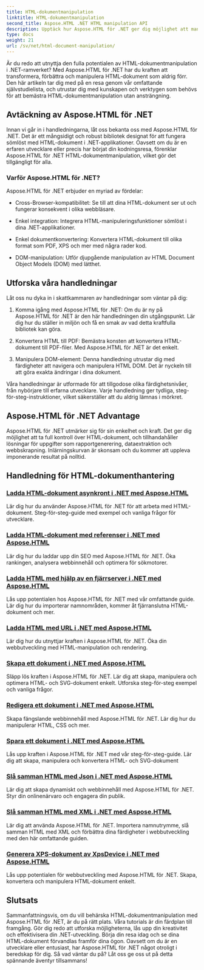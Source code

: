 ```yaml
---
title: HTML-dokumentmanipulation
linktitle: HTML-dokumentmanipulation
second_title: Aspose.HTML .NET HTML manipulation API
description: Upptäck hur Aspose.HTML för .NET ger dig möjlighet att manipulera HTML-dokument effektivt. Utforska självstudier som guidar dig genom processen.
type: docs
weight: 21
url: /sv/net/html-document-manipulation/
---
```


Är du redo att utnyttja den fulla potentialen av HTML-dokumentmanipulation i .NET-ramverket? Med Aspose.HTML för .NET har du kraften att transformera, förbättra och manipulera HTML-dokument som aldrig förr. Den här artikeln tar dig med på en resa genom vår omfattande självstudielista, och utrustar dig med kunskapen och verktygen som behövs för att bemästra HTML-dokumentmanipulation utan ansträngning.

## Avtäckning av Aspose.HTML för .NET

Innan vi går in i handledningarna, låt oss bekanta oss med Aspose.HTML för .NET. Det är ett mångsidigt och robust bibliotek designat för att fungera sömlöst med HTML-dokument i .NET-applikationer. Oavsett om du är en erfaren utvecklare eller precis har börjat din kodningsresa, förenklar Aspose.HTML för .NET HTML-dokumentmanipulation, vilket gör det tillgängligt för alla.

### Varför Aspose.HTML för .NET?

Aspose.HTML för .NET erbjuder en myriad av fördelar:

- Cross-Browser-kompatibilitet: Se till att dina HTML-dokument ser ut och fungerar konsekvent i olika webbläsare.

- Enkel integration: Integrera HTML-manipuleringsfunktioner sömlöst i dina .NET-applikationer.

- Enkel dokumentkonvertering: Konvertera HTML-dokument till olika format som PDF, XPS och mer med några rader kod.

- DOM-manipulation: Utför djupgående manipulation av HTML Document Object Models (DOM) med lätthet.

## Utforska våra handledningar

Låt oss nu dyka in i skattkammaren av handledningar som väntar på dig:

1. Komma igång med Aspose.HTML för .NET: Om du är ny på Aspose.HTML för .NET är den här handledningen din utgångspunkt. Lär dig hur du ställer in miljön och få en smak av vad detta kraftfulla bibliotek kan göra.

2. Konvertera HTML till PDF: Bemästra konsten att konvertera HTML-dokument till PDF-filer. Med Aspose.HTML för .NET är det enkelt.

3. Manipulera DOM-element: Denna handledning utrustar dig med färdigheter att navigera och manipulera HTML DOM. Det är nyckeln till att göra exakta ändringar i dina dokument.

Våra handledningar är utformade för att tillgodose olika färdighetsnivåer, från nybörjare till erfarna utvecklare. Varje handledning ger tydliga, steg-för-steg-instruktioner, vilket säkerställer att du aldrig lämnas i mörkret.

## Aspose.HTML för .NET Advantage

Aspose.HTML för .NET utmärker sig för sin enkelhet och kraft. Det ger dig möjlighet att ta full kontroll över HTML-dokument, och tillhandahåller lösningar för uppgifter som rapportgenerering, dataextraktion och webbskrapning. Inlärningskurvan är skonsam och du kommer att uppleva imponerande resultat på nolltid.

## Handledning för HTML-dokumenthantering
### [Ladda HTML-dokument asynkront i .NET med Aspose.HTML](./load-html-doc-asynchronously/)
Lär dig hur du använder Aspose.HTML för .NET för att arbeta med HTML-dokument. Steg-för-steg-guide med exempel och vanliga frågor för utvecklare.
### [Ladda HTML-dokument med referenser i .NET med Aspose.HTML](./load-html-doc-with-credentials/)
Lär dig hur du laddar upp din SEO med Aspose.HTML för .NET. Öka rankingen, analysera webbinnehåll och optimera för sökmotorer.
### [Ladda HTML med hjälp av en fjärrserver i .NET med Aspose.HTML](./load-html-using-remote-server/)
Lås upp potentialen hos Aspose.HTML för .NET med vår omfattande guide. Lär dig hur du importerar namnområden, kommer åt fjärranslutna HTML-dokument och mer.
### [Ladda HTML med URL i .NET med Aspose.HTML](./load-html-using-url/)
Lär dig hur du utnyttjar kraften i Aspose.HTML för .NET. Öka din webbutveckling med HTML-manipulation och rendering.
### [Skapa ett dokument i .NET med Aspose.HTML](./creating-a-document/)
Släpp lös kraften i Aspose.HTML för .NET. Lär dig att skapa, manipulera och optimera HTML- och SVG-dokument enkelt. Utforska steg-för-steg exempel och vanliga frågor.
### [Redigera ett dokument i .NET med Aspose.HTML](./editing-a-document/)
Skapa fängslande webbinnehåll med Aspose.HTML för .NET. Lär dig hur du manipulerar HTML, CSS och mer.
### [Spara ett dokument i .NET med Aspose.HTML](./saving-a-document/)
Lås upp kraften i Aspose.HTML för .NET med vår steg-för-steg-guide. Lär dig att skapa, manipulera och konvertera HTML- och SVG-dokument
### [Slå samman HTML med Json i .NET med Aspose.HTML](./merge-html-with-json/)
Lär dig att skapa dynamiskt och webbinnehåll med Aspose.HTML för .NET. Styr din onlinenärvaro och engagera din publik.
### [Slå samman HTML med XML i .NET med Aspose.HTML](./merge-html-with-xml/)
Lär dig att använda Aspose.HTML för .NET. Importera namnutrymme, slå samman HTML med XML och förbättra dina färdigheter i webbutveckling med den här omfattande guiden.
### [Generera XPS-dokument av XpsDevice i .NET med Aspose.HTML](./generate-xps-documents-by-xpsdevice/)
Lås upp potentialen för webbutveckling med Aspose.HTML för .NET. Skapa, konvertera och manipulera HTML-dokument enkelt.

## Slutsats

Sammanfattningsvis, om du vill behärska HTML-dokumentmanipulation med Aspose.HTML för .NET, är du på rätt plats. Våra tutorials är din färdplan till framgång. Gör dig redo att utforska möjligheterna, lås upp din kreativitet och effektivisera din .NET-utveckling. Börja din resa idag och se dina HTML-dokument förvandlas framför dina ögon. Oavsett om du är en utvecklare eller entusiast, har Aspose.HTML för .NET något otroligt i beredskap för dig. Så vad väntar du på? Låt oss ge oss ut på detta spännande äventyr tillsammans!